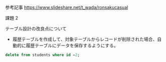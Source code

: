 参考記事
https://www.slideshare.net/t_wada/ronsakucasual

課題 2

テーブル設計の改良点について

- 履歴テーブルを作成して、対象テーブルからレコードが削除された場合、自動的に履歴テーブルにデータを保存するようにする。

```sql
delete from students where id =2;
```
